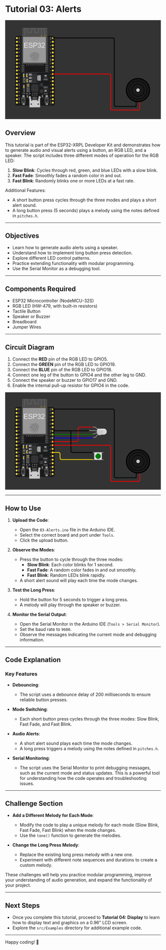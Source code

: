 # Tutorial 03: Alerts

![Circuit Diagram](https://github.com/Handy4ndy/ESP32-XRPL/blob/main/src/Developer_Kit/GettingStarted/devKitRef/Speaker.png)

## Overview

This tutorial is part of the ESP32-XRPL Developer Kit and demonstrates how to generate audio and visual alerts using a button, an RGB LED, and a speaker. The script includes three different modes of operation for the RGB LED:

1. **Slow Blink**: Cycles through red, green, and blue LEDs with a slow blink.
2. **Fast Fade**: Smoothly fades a random color in and out.
3. **Fast Blink**: Randomly blinks one or more LEDs at a fast rate.

Additional Features:
- A short button press cycles through the three modes and plays a short alert sound.
- A long button press (5 seconds) plays a melody using the notes defined in `pitches.h`.

---

## Objectives

- Learn how to generate audio alerts using a speaker.
- Understand how to implement long button press detection.
- Explore different LED control patterns.
- Practice extending functionality with modular programming.
- Use the Serial Monitor as a debugging tool.

---

## Components Required

- ESP32 Microcontroller (NodeMCU-32S)
- RGB LED (HW-479, with built-in resistors)
- Tactile Button
- Speaker or Buzzer
- Breadboard
- Jumper Wires

---

## Circuit Diagram

1. Connect the **RED** pin of the RGB LED to GPIO5.
2. Connect the **GREEN** pin of the RGB LED to GPIO19.
3. Connect the **BLUE** pin of the RGB LED to GPIO18.
4. Connect one leg of the button to GPIO4 and the other leg to GND.
5. Connect the speaker or buzzer to GPIO17 and GND.
6. Enable the internal pull-up resistor for GPIO4 in the code.

![Circuit Diagram](https://github.com/Handy4ndy/ESP32-XRPL/blob/main/src/Developer_Kit/GettingStarted/devKitRef/03-Alerts.png)

---

## How to Use

1. **Upload the Code**:
   - Open the `03-Alerts.ino` file in the Arduino IDE.
   - Select the correct board and port under `Tools`.
   - Click the upload button.

2. **Observe the Modes**:
   - Press the button to cycle through the three modes:
     - **Slow Blink**: Each color blinks for 1 second.
     - **Fast Fade**: A random color fades in and out smoothly.
     - **Fast Blink**: Random LEDs blink rapidly.
   - A short alert sound will play each time the mode changes.

3. **Test the Long Press**:
   - Hold the button for 5 seconds to trigger a long press.
   - A melody will play through the speaker or buzzer.

4. **Monitor the Serial Output**:
   - Open the Serial Monitor in the Arduino IDE (`Tools > Serial Monitor`).
   - Set the baud rate to `9600`.
   - Observe the messages indicating the current mode and debugging information.

---

## Code Explanation

### Key Features

- **Debouncing**:
  - The script uses a debounce delay of 200 milliseconds to ensure reliable button presses.

- **Mode Switching**:
  - Each short button press cycles through the three modes: Slow Blink, Fast Fade, and Fast Blink.

- **Audio Alerts**:
  - A short alert sound plays each time the mode changes.
  - A long press triggers a melody using the notes defined in `pitches.h`.

- **Serial Monitoring**:
  - The script uses the Serial Monitor to print debugging messages, such as the current mode and status updates. This is a powerful tool for understanding how the code operates and troubleshooting issues.

---

## Challenge Section

- **Add a Different Melody for Each Mode**:
  - Modify the code to play a unique melody for each mode (Slow Blink, Fast Fade, Fast Blink) when the mode changes.
  - Use the `tone()` function to generate the melodies.

- **Change the Long Press Melody**:
  - Replace the existing long press melody with a new one.
  - Experiment with different note sequences and durations to create a custom melody.

These challenges will help you practice modular programming, improve your understanding of audio generation, and expand the functionality of your project.

---

## Next Steps

- Once you complete this tutorial, proceed to **Tutorial 04: Display** to learn how to display text and graphics on a 0.96" LCD screen.
- Explore the `src/Examples` directory for additional example code.

---

Happy coding! 🚀
